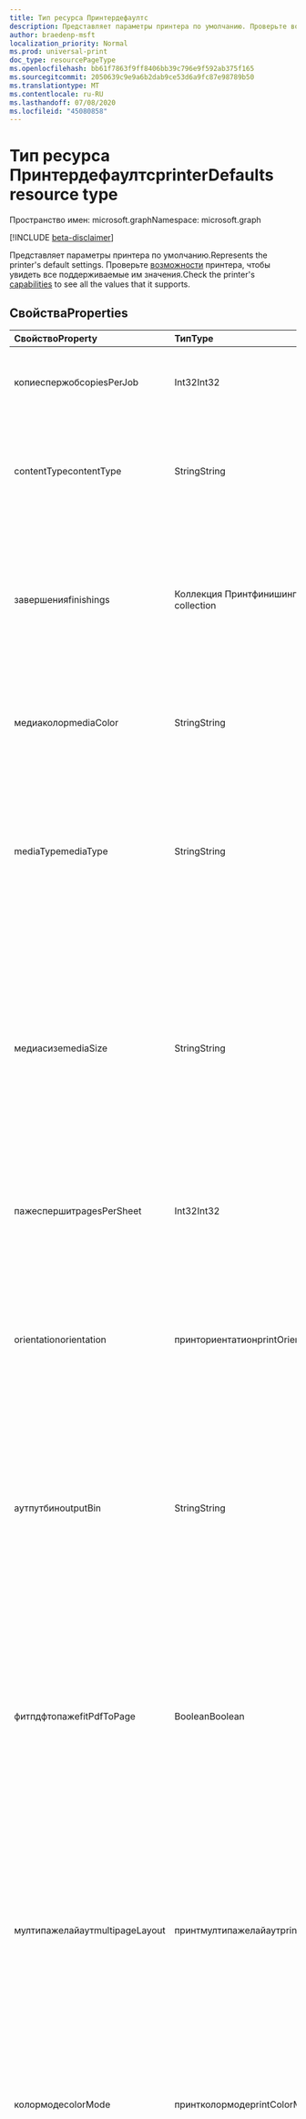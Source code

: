 ```yaml
---
title: Тип ресурса Принтердефаултс
description: Представляет параметры принтера по умолчанию. Проверьте возможности принтера, чтобы увидеть все поддерживаемые им значения.
author: braedenp-msft
localization_priority: Normal
ms.prod: universal-print
doc_type: resourcePageType
ms.openlocfilehash: bb61f7863f9ff8406bb39c796e9f592ab375f165
ms.sourcegitcommit: 2050639c9e9a6b2dab9ce53d6a9fc87e98789b50
ms.translationtype: MT
ms.contentlocale: ru-RU
ms.lasthandoff: 07/08/2020
ms.locfileid: "45080858"
---
```

# <a name="printerdefaults-resource-type"></a><span data-ttu-id="06f31-104">Тип ресурса Принтердефаултс</span><span class="sxs-lookup"><span data-stu-id="06f31-104">printerDefaults resource type</span></span>

<span data-ttu-id="06f31-105">Пространство имен: microsoft.graph</span><span class="sxs-lookup"><span data-stu-id="06f31-105">Namespace: microsoft.graph</span></span>

[!INCLUDE [beta-disclaimer](../../includes/beta-disclaimer.md)]

<span data-ttu-id="06f31-106">Представляет параметры принтера по умолчанию.</span><span class="sxs-lookup"><span data-stu-id="06f31-106">Represents the printer's default settings.</span></span> <span data-ttu-id="06f31-107">Проверьте [возможности](../api/printer-getcapabilities.md) принтера, чтобы увидеть все поддерживаемые им значения.</span><span class="sxs-lookup"><span data-stu-id="06f31-107">Check the printer's [capabilities](../api/printer-getcapabilities.md) to see all the values that it supports.</span></span>

## <a name="properties"></a><span data-ttu-id="06f31-108">Свойства</span><span class="sxs-lookup"><span data-stu-id="06f31-108">Properties</span></span>
| <span data-ttu-id="06f31-109">Свойство</span><span class="sxs-lookup"><span data-stu-id="06f31-109">Property</span></span>     | <span data-ttu-id="06f31-110">Тип</span><span class="sxs-lookup"><span data-stu-id="06f31-110">Type</span></span>        | <span data-ttu-id="06f31-111">Описание</span><span class="sxs-lookup"><span data-stu-id="06f31-111">Description</span></span> |
|:-------------|:------------|:------------|
|<span data-ttu-id="06f31-112">копиеспержоб</span><span class="sxs-lookup"><span data-stu-id="06f31-112">copiesPerJob</span></span>|<span data-ttu-id="06f31-113">Int32</span><span class="sxs-lookup"><span data-stu-id="06f31-113">Int32</span></span>|<span data-ttu-id="06f31-114">Число копий по умолчанию, печатаемых для каждого задания.</span><span class="sxs-lookup"><span data-stu-id="06f31-114">The default number of copies printed per job.</span></span>|
|<span data-ttu-id="06f31-115">contentType</span><span class="sxs-lookup"><span data-stu-id="06f31-115">contentType</span></span>|<span data-ttu-id="06f31-116">String</span><span class="sxs-lookup"><span data-stu-id="06f31-116">String</span></span>|<span data-ttu-id="06f31-117">Тип контента по умолчанию (MIME), используемый при обработке документов.</span><span class="sxs-lookup"><span data-stu-id="06f31-117">The default content (MIME) type to use when processing documents.</span></span>|
|<span data-ttu-id="06f31-118">завершения</span><span class="sxs-lookup"><span data-stu-id="06f31-118">finishings</span></span>|<span data-ttu-id="06f31-119">Коллекция Принтфинишинг</span><span class="sxs-lookup"><span data-stu-id="06f31-119">printFinishing collection</span></span>|<span data-ttu-id="06f31-120">Набор окончаний по умолчанию, применяемых к заданиям печати.</span><span class="sxs-lookup"><span data-stu-id="06f31-120">The default set of finishings to apply to print jobs.</span></span> <span data-ttu-id="06f31-121">Допустимые значения описаны в приведенной ниже таблице.</span><span class="sxs-lookup"><span data-stu-id="06f31-121">Valid values are described in the following table.</span></span>|
|<span data-ttu-id="06f31-122">медиаколор</span><span class="sxs-lookup"><span data-stu-id="06f31-122">mediaColor</span></span>|<span data-ttu-id="06f31-123">String</span><span class="sxs-lookup"><span data-stu-id="06f31-123">String</span></span>|<span data-ttu-id="06f31-124">Используемый по умолчанию носитель (например, бумага) для печати документа.</span><span class="sxs-lookup"><span data-stu-id="06f31-124">The default media (such as paper) color to print the document on.</span></span>
|<span data-ttu-id="06f31-125">mediaType</span><span class="sxs-lookup"><span data-stu-id="06f31-125">mediaType</span></span>|<span data-ttu-id="06f31-126">String</span><span class="sxs-lookup"><span data-stu-id="06f31-126">String</span></span>|<span data-ttu-id="06f31-127">Используемый по умолчанию носитель (например, бумага) для печати документа.</span><span class="sxs-lookup"><span data-stu-id="06f31-127">The default media (such as paper) type to print the document on.</span></span> <span data-ttu-id="06f31-128">Допустимые значения описаны в приведенной ниже таблице.</span><span class="sxs-lookup"><span data-stu-id="06f31-128">Valid values are described in the following table.</span></span>|
|<span data-ttu-id="06f31-129">медиасизе</span><span class="sxs-lookup"><span data-stu-id="06f31-129">mediaSize</span></span>|<span data-ttu-id="06f31-130">String</span><span class="sxs-lookup"><span data-stu-id="06f31-130">String</span></span>|<span data-ttu-id="06f31-131">Используемый по умолчанию размер носителя.</span><span class="sxs-lookup"><span data-stu-id="06f31-131">The default media size to use.</span></span> <span data-ttu-id="06f31-132">Поддерживает стандартные имена размеров для форматов файлов ISO и ANSI, а также произвольные размеры, поддерживаемые соответствующим принтером.</span><span class="sxs-lookup"><span data-stu-id="06f31-132">Supports standard size names for ISO and ANSI media sizes, along with any custom sizes supported by the associated printer.</span></span>
|<span data-ttu-id="06f31-133">пажеспершит</span><span class="sxs-lookup"><span data-stu-id="06f31-133">pagesPerSheet</span></span>|<span data-ttu-id="06f31-134">Int32</span><span class="sxs-lookup"><span data-stu-id="06f31-134">Int32</span></span>|<span data-ttu-id="06f31-135">Число страниц документов по умолчанию для печати на каждом листе.</span><span class="sxs-lookup"><span data-stu-id="06f31-135">The default number of document pages to print on each sheet.</span></span>
|<span data-ttu-id="06f31-136">orientation</span><span class="sxs-lookup"><span data-stu-id="06f31-136">orientation</span></span>|<span data-ttu-id="06f31-137">принториентатион</span><span class="sxs-lookup"><span data-stu-id="06f31-137">printOrientation</span></span>|<span data-ttu-id="06f31-138">Ориентация по умолчанию, используемая при печати документа.</span><span class="sxs-lookup"><span data-stu-id="06f31-138">The default orientation to use when printing the document.</span></span> <span data-ttu-id="06f31-139">Допустимые значения описаны в приведенной ниже таблице.</span><span class="sxs-lookup"><span data-stu-id="06f31-139">Valid values are described in the following table.</span></span>|
|<span data-ttu-id="06f31-140">аутпутбин</span><span class="sxs-lookup"><span data-stu-id="06f31-140">outputBin</span></span>|<span data-ttu-id="06f31-141">String</span><span class="sxs-lookup"><span data-stu-id="06f31-141">String</span></span>|<span data-ttu-id="06f31-142">Выходной лоток по умолчанию для размещения завершенных отпечатков.</span><span class="sxs-lookup"><span data-stu-id="06f31-142">The default output bin to place completed prints into.</span></span> <span data-ttu-id="06f31-143">Узнайте о [возможностях](../api/printer-getcapabilities.md) принтера для списка поддерживаемых выходных лотков.</span><span class="sxs-lookup"><span data-stu-id="06f31-143">See the printer's [capabilities](../api/printer-getcapabilities.md) for a list of supported output bins.</span></span>|
|<span data-ttu-id="06f31-144">фитпдфтопаже</span><span class="sxs-lookup"><span data-stu-id="06f31-144">fitPdfToPage</span></span>|<span data-ttu-id="06f31-145">Boolean</span><span class="sxs-lookup"><span data-stu-id="06f31-145">Boolean</span></span>|<span data-ttu-id="06f31-146">Параметр Фитпдфтопаже по умолчанию.</span><span class="sxs-lookup"><span data-stu-id="06f31-146">The default fitPdfToPage setting.</span></span> <span data-ttu-id="06f31-147">Значение true, чтобы разместить каждую страницу документа PDF на физическом листе мультимедиа; false, чтобы разрешить принтеру определять способ макетирования просмотров.</span><span class="sxs-lookup"><span data-stu-id="06f31-147">True to fit each page of a PDF document to a physical sheet of media; false to let the printer decide how to lay out impressions.</span></span>|
|<span data-ttu-id="06f31-148">мултипажелайаут</span><span class="sxs-lookup"><span data-stu-id="06f31-148">multipageLayout</span></span>|<span data-ttu-id="06f31-149">принтмултипажелайаут</span><span class="sxs-lookup"><span data-stu-id="06f31-149">printMultipageLayout</span></span>|<span data-ttu-id="06f31-150">Направление по умолчанию для размещения страниц при печати нескольких страниц на листе.</span><span class="sxs-lookup"><span data-stu-id="06f31-150">The default direction to lay out pages when multiple pages are being printed per sheet.</span></span> <span data-ttu-id="06f31-151">Допустимые значения описаны в приведенной ниже таблице.</span><span class="sxs-lookup"><span data-stu-id="06f31-151">Valid values are described in the following table.</span></span>|
|<span data-ttu-id="06f31-152">колормоде</span><span class="sxs-lookup"><span data-stu-id="06f31-152">colorMode</span></span>|<span data-ttu-id="06f31-153">принтколормоде</span><span class="sxs-lookup"><span data-stu-id="06f31-153">printColorMode</span></span>|<span data-ttu-id="06f31-154">Цветовой режим по умолчанию, используемый при печати документа.</span><span class="sxs-lookup"><span data-stu-id="06f31-154">The default color mode to use when printing the document.</span></span> <span data-ttu-id="06f31-155">Допустимые значения описаны в приведенной ниже таблице.</span><span class="sxs-lookup"><span data-stu-id="06f31-155">Valid values are described in the following table.</span></span>|
|<span data-ttu-id="06f31-156">отображения</span><span class="sxs-lookup"><span data-stu-id="06f31-156">quality</span></span>|<span data-ttu-id="06f31-157">принткуалити</span><span class="sxs-lookup"><span data-stu-id="06f31-157">printQuality</span></span>|<span data-ttu-id="06f31-158">Качество, используемое по умолчанию при печати документа.</span><span class="sxs-lookup"><span data-stu-id="06f31-158">The default quality to use when printing the document.</span></span> <span data-ttu-id="06f31-159">Допустимые значения описаны в приведенной ниже таблице.</span><span class="sxs-lookup"><span data-stu-id="06f31-159">Valid values are described in the following table.</span></span>|
|<span data-ttu-id="06f31-160">дуплексмоде</span><span class="sxs-lookup"><span data-stu-id="06f31-160">duplexMode</span></span>|<span data-ttu-id="06f31-161">принтдуплексмоде</span><span class="sxs-lookup"><span data-stu-id="06f31-161">printDuplexMode</span></span>|<span data-ttu-id="06f31-162">Дуплексная (двухсторонняя) конфигурация, используемая по умолчанию при печати документа.</span><span class="sxs-lookup"><span data-stu-id="06f31-162">The default duplex (double-sided) configuration to use when printing a document.</span></span> <span data-ttu-id="06f31-163">Допустимые значения описаны в приведенной ниже таблице.</span><span class="sxs-lookup"><span data-stu-id="06f31-163">Valid values are described in the following table.</span></span>|
|<span data-ttu-id="06f31-164">600</span><span class="sxs-lookup"><span data-stu-id="06f31-164">dpi</span></span>|<span data-ttu-id="06f31-165">Int32</span><span class="sxs-lookup"><span data-stu-id="06f31-165">Int32</span></span>|<span data-ttu-id="06f31-166">Разрешение по умолчанию в точках на дюйм, используемое при печати задания.</span><span class="sxs-lookup"><span data-stu-id="06f31-166">The default resolution in DPI to use when printing the job.</span></span>|
|<span data-ttu-id="06f31-167">масштабирование</span><span class="sxs-lookup"><span data-stu-id="06f31-167">scaling</span></span>|<span data-ttu-id="06f31-168">принтскалинг</span><span class="sxs-lookup"><span data-stu-id="06f31-168">printScaling</span></span>|<span data-ttu-id="06f31-169">Указывает, как принтер масштабирует данные документа в соответствии с запрошенным носителем.</span><span class="sxs-lookup"><span data-stu-id="06f31-169">Specifies how the printer scales the document data to fit the requested media.</span></span> <span data-ttu-id="06f31-170">Допустимые значения описаны в приведенной ниже таблице.</span><span class="sxs-lookup"><span data-stu-id="06f31-170">Valid values are described in the following table.</span></span>|

### <a name="printmultipagelayout-values"></a><span data-ttu-id="06f31-171">значения Принтмултипажелайаут</span><span class="sxs-lookup"><span data-stu-id="06f31-171">printMultipageLayout values</span></span>

|<span data-ttu-id="06f31-172">Элемент</span><span class="sxs-lookup"><span data-stu-id="06f31-172">Member</span></span>|<span data-ttu-id="06f31-173">Значение</span><span class="sxs-lookup"><span data-stu-id="06f31-173">Value</span></span>|<span data-ttu-id="06f31-174">Описание</span><span class="sxs-lookup"><span data-stu-id="06f31-174">Description</span></span>|
|:---|:---|:---|
|<span data-ttu-id="06f31-175">клокквисефромтоплефт</span><span class="sxs-lookup"><span data-stu-id="06f31-175">clockwiseFromTopLeft</span></span>|<span data-ttu-id="06f31-176">нуль</span><span class="sxs-lookup"><span data-stu-id="06f31-176">0</span></span>|<span data-ttu-id="06f31-177">Расположите страницы в сетке по часовой стрелке, начиная с верхнего левого угла.</span><span class="sxs-lookup"><span data-stu-id="06f31-177">Arrange the pages in a clockwise grid starting in the top left.</span></span>|
|<span data-ttu-id="06f31-178">каунтерклокквисефромтоплефт</span><span class="sxs-lookup"><span data-stu-id="06f31-178">counterClockwiseFromTopLeft</span></span>|<span data-ttu-id="06f31-179">1 </span><span class="sxs-lookup"><span data-stu-id="06f31-179">1</span></span>|<span data-ttu-id="06f31-180">Расположите страницы в сетке против часовой стрелки, начиная с верхнего левого угла.</span><span class="sxs-lookup"><span data-stu-id="06f31-180">Arrange the pages in a counterclockwise grid starting in the top left.</span></span>|
|<span data-ttu-id="06f31-181">каунтерклокквисефромтопригхт</span><span class="sxs-lookup"><span data-stu-id="06f31-181">counterClockwiseFromTopRight</span></span>|<span data-ttu-id="06f31-182">2 </span><span class="sxs-lookup"><span data-stu-id="06f31-182">2</span></span>|<span data-ttu-id="06f31-183">Расположите страницы в сетке против часовой стрелки, начиная с верхнего правого.</span><span class="sxs-lookup"><span data-stu-id="06f31-183">Arrange the pages in a counterclockwise grid starting in the top right.</span></span>|
|<span data-ttu-id="06f31-184">клокквисефромтопригхт</span><span class="sxs-lookup"><span data-stu-id="06f31-184">clockwiseFromTopRight</span></span>|<span data-ttu-id="06f31-185">3 </span><span class="sxs-lookup"><span data-stu-id="06f31-185">3</span></span>|<span data-ttu-id="06f31-186">Расположите страницы в сетке по часовой стрелке, начиная с верхнего правого.</span><span class="sxs-lookup"><span data-stu-id="06f31-186">Arrange the pages in a clockwise grid starting in the top right.</span></span>|
|<span data-ttu-id="06f31-187">каунтерклокквисефромботтомлефт</span><span class="sxs-lookup"><span data-stu-id="06f31-187">counterClockwiseFromBottomLeft</span></span>|<span data-ttu-id="06f31-188">4 </span><span class="sxs-lookup"><span data-stu-id="06f31-188">4</span></span>|<span data-ttu-id="06f31-189">Расположите страницы в сетке против часовой стрелки, начиная с левой нижней части.</span><span class="sxs-lookup"><span data-stu-id="06f31-189">Arrange the pages in a counterclockwise grid starting in the bottom left.</span></span>|
|<span data-ttu-id="06f31-190">клокквисефромботтомлефт</span><span class="sxs-lookup"><span data-stu-id="06f31-190">clockwiseFromBottomLeft</span></span>|<span data-ttu-id="06f31-191">5 </span><span class="sxs-lookup"><span data-stu-id="06f31-191">5</span></span>|<span data-ttu-id="06f31-192">Расположите страницы в сетке по часовой стрелке, начиная с левой нижней части.</span><span class="sxs-lookup"><span data-stu-id="06f31-192">Arrange the pages in a clockwise grid starting in the bottom left.</span></span>|
|<span data-ttu-id="06f31-193">каунтерклокквисефромботтомригхт</span><span class="sxs-lookup"><span data-stu-id="06f31-193">counterClockwiseFromBottomRight</span></span>|<span data-ttu-id="06f31-194">6 </span><span class="sxs-lookup"><span data-stu-id="06f31-194">6</span></span>|<span data-ttu-id="06f31-195">Расположите страницы в сетке против часовой стрелки, начиная с правого нижнего края.</span><span class="sxs-lookup"><span data-stu-id="06f31-195">Arrange the pages in a counterclockwise grid starting in the bottom right.</span></span>|
|<span data-ttu-id="06f31-196">клокквисефромботтомригхт</span><span class="sxs-lookup"><span data-stu-id="06f31-196">clockwiseFromBottomRight</span></span>|<span data-ttu-id="06f31-197">7 </span><span class="sxs-lookup"><span data-stu-id="06f31-197">7</span></span>|<span data-ttu-id="06f31-198">Расположите страницы в сетке по часовой стрелке, начиная с правого нижнего края.</span><span class="sxs-lookup"><span data-stu-id="06f31-198">Arrange the pages in a clockwise grid starting in the bottom right.</span></span>|

### <a name="printduplexmode-values"></a><span data-ttu-id="06f31-199">значения Принтдуплексмоде</span><span class="sxs-lookup"><span data-stu-id="06f31-199">printDuplexMode values</span></span>

|<span data-ttu-id="06f31-200">Элемент</span><span class="sxs-lookup"><span data-stu-id="06f31-200">Member</span></span>|<span data-ttu-id="06f31-201">Значение</span><span class="sxs-lookup"><span data-stu-id="06f31-201">Value</span></span>|<span data-ttu-id="06f31-202">Описание</span><span class="sxs-lookup"><span data-stu-id="06f31-202">Description</span></span>|
|:---|:---|:---|
|<span data-ttu-id="06f31-203">флипонлонжедже</span><span class="sxs-lookup"><span data-stu-id="06f31-203">flipOnLongEdge</span></span>|<span data-ttu-id="06f31-204">нуль</span><span class="sxs-lookup"><span data-stu-id="06f31-204">0</span></span>|<span data-ttu-id="06f31-205">Принтер будет печататься на двух сторонах и будет переворачивать документы вдоль длинного края.</span><span class="sxs-lookup"><span data-stu-id="06f31-205">The printer will print double-sided, and will flip documents along the long edge.</span></span>|
|<span data-ttu-id="06f31-206">флипоншортедже</span><span class="sxs-lookup"><span data-stu-id="06f31-206">flipOnShortEdge</span></span>|<span data-ttu-id="06f31-207">1 </span><span class="sxs-lookup"><span data-stu-id="06f31-207">1</span></span>|<span data-ttu-id="06f31-208">Принтер будет печататься на двух сторонах и будет переражать документы вдоль короткого края.</span><span class="sxs-lookup"><span data-stu-id="06f31-208">The printer will print double-sided, and will flip documents along the short edge.</span></span>|
|<span data-ttu-id="06f31-209">онесидед</span><span class="sxs-lookup"><span data-stu-id="06f31-209">oneSided</span></span>|<span data-ttu-id="06f31-210">2 </span><span class="sxs-lookup"><span data-stu-id="06f31-210">2</span></span>|<span data-ttu-id="06f31-211">На принтере будет напечатана только одна сторона.</span><span class="sxs-lookup"><span data-stu-id="06f31-211">The printer will print single-sided.</span></span>|

### <a name="printfinishing-values"></a><span data-ttu-id="06f31-212">значения Принтфинишинг</span><span class="sxs-lookup"><span data-stu-id="06f31-212">printFinishing values</span></span>

|<span data-ttu-id="06f31-213">Элемент</span><span class="sxs-lookup"><span data-stu-id="06f31-213">Member</span></span>|<span data-ttu-id="06f31-214">Значение</span><span class="sxs-lookup"><span data-stu-id="06f31-214">Value</span></span>|<span data-ttu-id="06f31-215">Описание</span><span class="sxs-lookup"><span data-stu-id="06f31-215">Description</span></span>|
|:---|:---|:---|
|<span data-ttu-id="06f31-216">Нет</span><span class="sxs-lookup"><span data-stu-id="06f31-216">none</span></span>|<span data-ttu-id="06f31-217">3 </span><span class="sxs-lookup"><span data-stu-id="06f31-217">3</span></span>|<span data-ttu-id="06f31-218">Нет окончаний.</span><span class="sxs-lookup"><span data-stu-id="06f31-218">No finishings.</span></span> <span data-ttu-id="06f31-219">В том числе это значение эквивалентно указанию пустой коллекции завершений.</span><span class="sxs-lookup"><span data-stu-id="06f31-219">Including this value is equivalent to providing an empty collection of finishings.</span></span>|
|<span data-ttu-id="06f31-220">сшивание</span><span class="sxs-lookup"><span data-stu-id="06f31-220">staple</span></span>|<span data-ttu-id="06f31-221">4 </span><span class="sxs-lookup"><span data-stu-id="06f31-221">4</span></span>|<span data-ttu-id="06f31-222">Скрепка документа с использованием стандартной конфигурации сшивания для принтера.</span><span class="sxs-lookup"><span data-stu-id="06f31-222">Staple the document using the printer's default stapling configuration.</span></span>|
|<span data-ttu-id="06f31-223">Дырокол</span><span class="sxs-lookup"><span data-stu-id="06f31-223">punch</span></span>|<span data-ttu-id="06f31-224">5 </span><span class="sxs-lookup"><span data-stu-id="06f31-224">5</span></span>|<span data-ttu-id="06f31-225">Перфорация документа с использованием стандартной конфигурации перфорации для принтера.</span><span class="sxs-lookup"><span data-stu-id="06f31-225">Hole punch the document using the printer's default hole punch configuration.</span></span>|
|<span data-ttu-id="06f31-226">возможностью</span><span class="sxs-lookup"><span data-stu-id="06f31-226">cover</span></span>|<span data-ttu-id="06f31-227">6 </span><span class="sxs-lookup"><span data-stu-id="06f31-227">6</span></span>|<span data-ttu-id="06f31-228">Примените к документу обложку.</span><span class="sxs-lookup"><span data-stu-id="06f31-228">Apply a cover to the document.</span></span>|
|<span data-ttu-id="06f31-229">базу</span><span class="sxs-lookup"><span data-stu-id="06f31-229">bind</span></span>|<span data-ttu-id="06f31-230">7 </span><span class="sxs-lookup"><span data-stu-id="06f31-230">7</span></span>|<span data-ttu-id="06f31-231">Привяжите документ, используя конфигурацию привязки по умолчанию для принтера.</span><span class="sxs-lookup"><span data-stu-id="06f31-231">Bind the document using the printer's default binding configuration.</span></span>|
|<span data-ttu-id="06f31-232">саддлеститч</span><span class="sxs-lookup"><span data-stu-id="06f31-232">saddleStitch</span></span>|<span data-ttu-id="06f31-233">8 </span><span class="sxs-lookup"><span data-stu-id="06f31-233">8</span></span>|<span data-ttu-id="06f31-234">Брошюровка — Стич документ, используя настройку сшивания по умолчанию для принтера.</span><span class="sxs-lookup"><span data-stu-id="06f31-234">Saddle-stich the document using the printer's default stitching configuration.</span></span>|
|<span data-ttu-id="06f31-235">ститчедже</span><span class="sxs-lookup"><span data-stu-id="06f31-235">stitchEdge</span></span>|<span data-ttu-id="06f31-236">9 </span><span class="sxs-lookup"><span data-stu-id="06f31-236">9</span></span>|<span data-ttu-id="06f31-237">Пограничный — разсшивка документ с использованием стандартной настройки сшивания для принтера.</span><span class="sxs-lookup"><span data-stu-id="06f31-237">Edge-stitch the document using the printer's default stitching configuration.</span></span>|
|<span data-ttu-id="06f31-238">стаплетоплефт</span><span class="sxs-lookup"><span data-stu-id="06f31-238">stapleTopLeft</span></span>|<span data-ttu-id="06f31-239">двадцать</span><span class="sxs-lookup"><span data-stu-id="06f31-239">20</span></span>|<span data-ttu-id="06f31-240">Сшивать документ в левом верхнем углу.</span><span class="sxs-lookup"><span data-stu-id="06f31-240">Staple the document in the top-left corner.</span></span>|
|<span data-ttu-id="06f31-241">стаплеботтомлефт</span><span class="sxs-lookup"><span data-stu-id="06f31-241">stapleBottomLeft</span></span>|<span data-ttu-id="06f31-242">21</span><span class="sxs-lookup"><span data-stu-id="06f31-242">21</span></span>|<span data-ttu-id="06f31-243">Сшивать документ в левом нижнем углу.</span><span class="sxs-lookup"><span data-stu-id="06f31-243">Staple the document in the bottom-left corner.</span></span>|
|<span data-ttu-id="06f31-244">стаплетопригхт</span><span class="sxs-lookup"><span data-stu-id="06f31-244">stapleTopRight</span></span>|<span data-ttu-id="06f31-245">22</span><span class="sxs-lookup"><span data-stu-id="06f31-245">22</span></span>|<span data-ttu-id="06f31-246">Сшивать документ в правом верхнем углу.</span><span class="sxs-lookup"><span data-stu-id="06f31-246">Staple the document in the top-right corner.</span></span>|
|<span data-ttu-id="06f31-247">стаплеботтомригхт</span><span class="sxs-lookup"><span data-stu-id="06f31-247">stapleBottomRight</span></span>|<span data-ttu-id="06f31-248">23</span><span class="sxs-lookup"><span data-stu-id="06f31-248">23</span></span>|<span data-ttu-id="06f31-249">Скрепка документа в правом нижнем углу.</span><span class="sxs-lookup"><span data-stu-id="06f31-249">Staple the document in the bottom-right corner.</span></span>|
|<span data-ttu-id="06f31-250">ститчлефтедже</span><span class="sxs-lookup"><span data-stu-id="06f31-250">stitchLeftEdge</span></span>|<span data-ttu-id="06f31-251">открыт</span><span class="sxs-lookup"><span data-stu-id="06f31-251">24</span></span>|<span data-ttu-id="06f31-252">Пограничный — сшивка документа вдоль левого края.</span><span class="sxs-lookup"><span data-stu-id="06f31-252">Edge-stitch the document along the left edge.</span></span>|
|<span data-ttu-id="06f31-253">ститчтопедже</span><span class="sxs-lookup"><span data-stu-id="06f31-253">stitchTopEdge</span></span>|<span data-ttu-id="06f31-254">25</span><span class="sxs-lookup"><span data-stu-id="06f31-254">25</span></span>|<span data-ttu-id="06f31-255">Пограничный — сшивка документа вдоль верхнего края.</span><span class="sxs-lookup"><span data-stu-id="06f31-255">Edge-stitch the document along the top edge.</span></span>|
|<span data-ttu-id="06f31-256">ститчригхтедже</span><span class="sxs-lookup"><span data-stu-id="06f31-256">stitchRightEdge</span></span>|<span data-ttu-id="06f31-257">26</span><span class="sxs-lookup"><span data-stu-id="06f31-257">26</span></span>|<span data-ttu-id="06f31-258">Пограничный — сшивка документа вдоль правого края.</span><span class="sxs-lookup"><span data-stu-id="06f31-258">Edge-stitch the document along the right edge.</span></span>|
|<span data-ttu-id="06f31-259">ститчботтомедже</span><span class="sxs-lookup"><span data-stu-id="06f31-259">stitchBottomEdge</span></span>|<span data-ttu-id="06f31-260">27</span><span class="sxs-lookup"><span data-stu-id="06f31-260">27</span></span>|<span data-ttu-id="06f31-261">Пограничный — сшивка документа вдоль нижнего края.</span><span class="sxs-lookup"><span data-stu-id="06f31-261">Edge-stitch the document along the bottom edge.</span></span>|
|<span data-ttu-id="06f31-262">стапледуаллефт</span><span class="sxs-lookup"><span data-stu-id="06f31-262">stapleDualLeft</span></span>|<span data-ttu-id="06f31-263">8</span><span class="sxs-lookup"><span data-stu-id="06f31-263">28</span></span>|<span data-ttu-id="06f31-264">Сшивать документ дважды вдоль левого края.</span><span class="sxs-lookup"><span data-stu-id="06f31-264">Staple the document twice along the left edge.</span></span>|
|<span data-ttu-id="06f31-265">стапледуалтоп</span><span class="sxs-lookup"><span data-stu-id="06f31-265">stapleDualTop</span></span>|<span data-ttu-id="06f31-266">суммируемых</span><span class="sxs-lookup"><span data-stu-id="06f31-266">29</span></span>|<span data-ttu-id="06f31-267">Сшивать документ дважды вдоль верхнего края.</span><span class="sxs-lookup"><span data-stu-id="06f31-267">Staple the document twice along the top edge.</span></span>|
|<span data-ttu-id="06f31-268">стапледуалригхт</span><span class="sxs-lookup"><span data-stu-id="06f31-268">stapleDualRight</span></span>|<span data-ttu-id="06f31-269">более</span><span class="sxs-lookup"><span data-stu-id="06f31-269">30</span></span>|<span data-ttu-id="06f31-270">Сшивать документ дважды по правому краю.</span><span class="sxs-lookup"><span data-stu-id="06f31-270">Staple the document twice along the right edge.</span></span>|
|<span data-ttu-id="06f31-271">стапледуалботтом</span><span class="sxs-lookup"><span data-stu-id="06f31-271">stapleDualBottom</span></span>|<span data-ttu-id="06f31-272">длиной</span><span class="sxs-lookup"><span data-stu-id="06f31-272">31</span></span>|<span data-ttu-id="06f31-273">Сшивать документ дважды вдоль нижнего края.</span><span class="sxs-lookup"><span data-stu-id="06f31-273">Staple the document twice along the bottom edge.</span></span>|
|<span data-ttu-id="06f31-274">unknownFutureValue</span><span class="sxs-lookup"><span data-stu-id="06f31-274">unknownFutureValue</span></span>|<span data-ttu-id="06f31-275">32</span><span class="sxs-lookup"><span data-stu-id="06f31-275">32</span></span>|<span data-ttu-id="06f31-276">Значение Sentinel для перечисления расширяемые.</span><span class="sxs-lookup"><span data-stu-id="06f31-276">Evolvable enumeration sentinel value.</span></span> <span data-ttu-id="06f31-277">Не следует использовать.</span><span class="sxs-lookup"><span data-stu-id="06f31-277">Do not use.</span></span>|

## <a name="printorientation-values"></a><span data-ttu-id="06f31-278">значения Принториентатион</span><span class="sxs-lookup"><span data-stu-id="06f31-278">printOrientation values</span></span>

|<span data-ttu-id="06f31-279">Элемент</span><span class="sxs-lookup"><span data-stu-id="06f31-279">Member</span></span>|<span data-ttu-id="06f31-280">Значение</span><span class="sxs-lookup"><span data-stu-id="06f31-280">Value</span></span>|<span data-ttu-id="06f31-281">Описание</span><span class="sxs-lookup"><span data-stu-id="06f31-281">Description</span></span>|
|:---|:---|:---|
|<span data-ttu-id="06f31-282">ориентацию</span><span class="sxs-lookup"><span data-stu-id="06f31-282">portrait</span></span>|<span data-ttu-id="06f31-283">3 </span><span class="sxs-lookup"><span data-stu-id="06f31-283">3</span></span>|<span data-ttu-id="06f31-284">Принтер будет печатать впечатления в "книжной" ориентации.</span><span class="sxs-lookup"><span data-stu-id="06f31-284">The printer will print impressions in the "portrait" orientation.</span></span>|
|<span data-ttu-id="06f31-285">вдоль</span><span class="sxs-lookup"><span data-stu-id="06f31-285">landscape</span></span>|<span data-ttu-id="06f31-286">4 </span><span class="sxs-lookup"><span data-stu-id="06f31-286">4</span></span>|<span data-ttu-id="06f31-287">Принтер будет печатать впечатления на "альбомной" ориентации.</span><span class="sxs-lookup"><span data-stu-id="06f31-287">The printer will print impressions in the "landscape" orientation.</span></span>|
|<span data-ttu-id="06f31-288">реверселандскапе</span><span class="sxs-lookup"><span data-stu-id="06f31-288">reverseLandscape</span></span>|<span data-ttu-id="06f31-289">5 </span><span class="sxs-lookup"><span data-stu-id="06f31-289">5</span></span>|<span data-ttu-id="06f31-290">Принтер будет печатать впечатления на ориентации "Обратная ориентация".</span><span class="sxs-lookup"><span data-stu-id="06f31-290">The printer will print impressions in the "reverse landscape" orientation.</span></span>|
|<span data-ttu-id="06f31-291">реверсепортраит</span><span class="sxs-lookup"><span data-stu-id="06f31-291">reversePortrait</span></span>|<span data-ttu-id="06f31-292">6 </span><span class="sxs-lookup"><span data-stu-id="06f31-292">6</span></span>|<span data-ttu-id="06f31-293">Принтер будет печатать впечатления на ориентации "Обратная книжная".</span><span class="sxs-lookup"><span data-stu-id="06f31-293">The printer will print impressions in the "reverse portrait" orientation.</span></span>|

### <a name="printquality-values"></a><span data-ttu-id="06f31-294">значения Принткуалити</span><span class="sxs-lookup"><span data-stu-id="06f31-294">printQuality values</span></span>

|<span data-ttu-id="06f31-295">Элемент</span><span class="sxs-lookup"><span data-stu-id="06f31-295">Member</span></span>|<span data-ttu-id="06f31-296">Значение</span><span class="sxs-lookup"><span data-stu-id="06f31-296">Value</span></span>|<span data-ttu-id="06f31-297">Описание</span><span class="sxs-lookup"><span data-stu-id="06f31-297">Description</span></span>|
|:---|:---|
|<span data-ttu-id="06f31-298">потребление</span><span class="sxs-lookup"><span data-stu-id="06f31-298">low</span></span>|<span data-ttu-id="06f31-299">нуль</span><span class="sxs-lookup"><span data-stu-id="06f31-299">0</span></span>|<span data-ttu-id="06f31-300">Принтер выполнит печать задания, используя низкую (обычно называемую "черновой") качеством.</span><span class="sxs-lookup"><span data-stu-id="06f31-300">The printer will print the job using low (commonly known as "draft") quality.</span></span>|
|<span data-ttu-id="06f31-301">medium</span><span class="sxs-lookup"><span data-stu-id="06f31-301">medium</span></span>|<span data-ttu-id="06f31-302">1 </span><span class="sxs-lookup"><span data-stu-id="06f31-302">1</span></span>|<span data-ttu-id="06f31-303">Принтер выполнит печать задания, используя медим (обычно известное как "нормальное").</span><span class="sxs-lookup"><span data-stu-id="06f31-303">The printer will print the job using medim (commonly known as "normal") quality.</span></span>|
|<span data-ttu-id="06f31-304">высокоуровневых</span><span class="sxs-lookup"><span data-stu-id="06f31-304">high</span></span>|<span data-ttu-id="06f31-305">2 </span><span class="sxs-lookup"><span data-stu-id="06f31-305">2</span></span>|<span data-ttu-id="06f31-306">Принтер выполнит печать задания, используя высокое (обычное, известное как "наилучшее" или "точное") качество.</span><span class="sxs-lookup"><span data-stu-id="06f31-306">The printer will print the job using high (commonly known as "best" or "fine") quality.</span></span>|
|<span data-ttu-id="06f31-307">unknownFutureValue</span><span class="sxs-lookup"><span data-stu-id="06f31-307">unknownFutureValue</span></span>|<span data-ttu-id="06f31-308">3 </span><span class="sxs-lookup"><span data-stu-id="06f31-308">3</span></span>|<span data-ttu-id="06f31-309">Значение Sentinel для перечисления расширяемые.</span><span class="sxs-lookup"><span data-stu-id="06f31-309">Evolvable enumeration sentinel value.</span></span> <span data-ttu-id="06f31-310">Не следует использовать.</span><span class="sxs-lookup"><span data-stu-id="06f31-310">Do not use.</span></span>|

### <a name="printcolormode-values"></a><span data-ttu-id="06f31-311">значения Принтколормоде</span><span class="sxs-lookup"><span data-stu-id="06f31-311">printColorMode values</span></span>

|<span data-ttu-id="06f31-312">Элемент</span><span class="sxs-lookup"><span data-stu-id="06f31-312">Member</span></span>|<span data-ttu-id="06f31-313">Значение</span><span class="sxs-lookup"><span data-stu-id="06f31-313">Value</span></span>|<span data-ttu-id="06f31-314">Описание</span><span class="sxs-lookup"><span data-stu-id="06f31-314">Description</span></span>|
|:---|:---|:---|
|<span data-ttu-id="06f31-315">блаккандвхите</span><span class="sxs-lookup"><span data-stu-id="06f31-315">blackAndWhite</span></span>|<span data-ttu-id="06f31-316">нуль</span><span class="sxs-lookup"><span data-stu-id="06f31-316">0</span></span>|<span data-ttu-id="06f31-317">Черно-белое (используйте только черные материалы с маркерами).</span><span class="sxs-lookup"><span data-stu-id="06f31-317">Black and white (use black marker material only.)</span></span>|
|<span data-ttu-id="06f31-318">черн</span><span class="sxs-lookup"><span data-stu-id="06f31-318">grayscale</span></span>|<span data-ttu-id="06f31-319">1 </span><span class="sxs-lookup"><span data-stu-id="06f31-319">1</span></span>|<span data-ttu-id="06f31-320">Оттенки серого (могут использоваться некоторые материалы цветового маркера).</span><span class="sxs-lookup"><span data-stu-id="06f31-320">Grayscale (may use some color marker material.)</span></span>|
|<span data-ttu-id="06f31-321">color</span><span class="sxs-lookup"><span data-stu-id="06f31-321">color</span></span>|<span data-ttu-id="06f31-322">2 </span><span class="sxs-lookup"><span data-stu-id="06f31-322">2</span></span>|<span data-ttu-id="06f31-323">Color (Используйте любую комбинацию материалов маркера, чтобы создать впечатление цвета).</span><span class="sxs-lookup"><span data-stu-id="06f31-323">Color (use any combination of marker materials to create a color impression).</span></span>|
|<span data-ttu-id="06f31-324">Авто</span><span class="sxs-lookup"><span data-stu-id="06f31-324">auto</span></span>|<span data-ttu-id="06f31-325">3 </span><span class="sxs-lookup"><span data-stu-id="06f31-325">3</span></span>|<span data-ttu-id="06f31-326">Разрешите принтеру выбрать используемый цветовой режим.</span><span class="sxs-lookup"><span data-stu-id="06f31-326">Let the printer decide which color mode to use.</span></span>|

### <a name="printscaling-values"></a><span data-ttu-id="06f31-327">значения Принтскалинг</span><span class="sxs-lookup"><span data-stu-id="06f31-327">printScaling values</span></span>

|<span data-ttu-id="06f31-328">Элемент</span><span class="sxs-lookup"><span data-stu-id="06f31-328">Member</span></span>|<span data-ttu-id="06f31-329">Значение</span><span class="sxs-lookup"><span data-stu-id="06f31-329">Value</span></span>|<span data-ttu-id="06f31-330">Описание</span><span class="sxs-lookup"><span data-stu-id="06f31-330">Description</span></span>|
|:---|:---|:---|
|<span data-ttu-id="06f31-331">Авто</span><span class="sxs-lookup"><span data-stu-id="06f31-331">auto</span></span>|<span data-ttu-id="06f31-332">нуль</span><span class="sxs-lookup"><span data-stu-id="06f31-332">0</span></span>|<span data-ttu-id="06f31-333">Если размер документа превышает запрошенный носитель, а поля не равны нулю, принтер масштабирует **документ, как в принтскалинг.**</span><span class="sxs-lookup"><span data-stu-id="06f31-333">If the document is larger than the requested media and the margins are non-zero, the printer scales the document like the **fit** printScaling.</span></span> <span data-ttu-id="06f31-334">В противном случае принтер масштабирует документ с помощью **Fill** принтскалинг.</span><span class="sxs-lookup"><span data-stu-id="06f31-334">Otherwise, the printer scales the document using the **fill** printScaling.</span></span> <span data-ttu-id="06f31-335">Если документ меньше запрошенного медиа-файла, то используется параметр "None" Принтскалинг.</span><span class="sxs-lookup"><span data-stu-id="06f31-335">If the document is smaller than the requested media, 'none' printScaling is used.</span></span>|
|<span data-ttu-id="06f31-336">shrinkToFit</span><span class="sxs-lookup"><span data-stu-id="06f31-336">shrinkToFit</span></span>|<span data-ttu-id="06f31-337">1 </span><span class="sxs-lookup"><span data-stu-id="06f31-337">1</span></span>|<span data-ttu-id="06f31-338">Если размер документа превышает запрошенный носитель, принтер масштабирует **документ, как в принтскалинг.**</span><span class="sxs-lookup"><span data-stu-id="06f31-338">If the document is larger than the requested media, the printer scales the document like the **fit** printScaling.</span></span> <span data-ttu-id="06f31-339">В противном случае принтер масштабирует документ, например, как **None** принтскалинг.</span><span class="sxs-lookup"><span data-stu-id="06f31-339">Otherwise, the printer scales the document like the **none** printScaling.</span></span>|
|<span data-ttu-id="06f31-340">fill</span><span class="sxs-lookup"><span data-stu-id="06f31-340">fill</span></span>|<span data-ttu-id="06f31-341">2 </span><span class="sxs-lookup"><span data-stu-id="06f31-341">2</span></span>|<span data-ttu-id="06f31-342">Принтер масштабирует документ, чтобы заполнить запрошенный размер мультимедиа, сохраняя его пропорции, но при этом могут обрезаться части документа.</span><span class="sxs-lookup"><span data-stu-id="06f31-342">The printer scales the document to fill the requested media size, preserving its aspect ratio but potentially cropping portions of the document.</span></span>|
|<span data-ttu-id="06f31-343">полностью</span><span class="sxs-lookup"><span data-stu-id="06f31-343">fit</span></span>|<span data-ttu-id="06f31-344">3 </span><span class="sxs-lookup"><span data-stu-id="06f31-344">3</span></span>|<span data-ttu-id="06f31-345">Принтер масштабирует документ в соответствии с печатной областью запрошенного размера мультимедиа, сохраняя пропорции данных документа без кадрирования документа.</span><span class="sxs-lookup"><span data-stu-id="06f31-345">The printer scales the document to fit the printable area of the requested media size, preserving the aspect ratio of the document data without cropping the document.</span></span>|
|<span data-ttu-id="06f31-346">Нет</span><span class="sxs-lookup"><span data-stu-id="06f31-346">none</span></span>|<span data-ttu-id="06f31-347">4 </span><span class="sxs-lookup"><span data-stu-id="06f31-347">4</span></span>|<span data-ttu-id="06f31-348">Принтер не масштабирует документ в соответствии с требуемым размером носителя.</span><span class="sxs-lookup"><span data-stu-id="06f31-348">The printer does not scale the document to fit the requested media size.</span></span> <span data-ttu-id="06f31-349">Если размер документа превышает запрошенный носитель, то принтерные центры и обходят полученные результаты.</span><span class="sxs-lookup"><span data-stu-id="06f31-349">If the document is larger than the requested media, the printer centers and clips the resulting output.</span></span> <span data-ttu-id="06f31-350">Если документ меньше запрошенного медиа-файла, принтеры выводят полученные результаты.</span><span class="sxs-lookup"><span data-stu-id="06f31-350">If the document is smaller than the requested media, printer centers the resulting output.</span></span>|
|<span data-ttu-id="06f31-351">unknownFutureValue</span><span class="sxs-lookup"><span data-stu-id="06f31-351">unknownFutureValue</span></span>|<span data-ttu-id="06f31-352">5 </span><span class="sxs-lookup"><span data-stu-id="06f31-352">5</span></span>|<span data-ttu-id="06f31-353">Значение Sentinel для перечисления расширяемые.</span><span class="sxs-lookup"><span data-stu-id="06f31-353">Evolvable enumeration sentinel value.</span></span> <span data-ttu-id="06f31-354">Не следует использовать.</span><span class="sxs-lookup"><span data-stu-id="06f31-354">Do not use.</span></span>|

## <a name="json-representation"></a><span data-ttu-id="06f31-355">Представление JSON</span><span class="sxs-lookup"><span data-stu-id="06f31-355">JSON representation</span></span>

<span data-ttu-id="06f31-356">Ниже указано представление ресурса в формате JSON.</span><span class="sxs-lookup"><span data-stu-id="06f31-356">The following is a JSON representation of the resource.</span></span>

<!-- {
  "blockType": "resource",
  "optionalProperties": [

  ],
  "@odata.type": "microsoft.graph.printerDefaults"
}-->

```json
{
  "copiesPerJob": 123456,
  "contentType": "String",
  "finishings": ["String"],
  "mediaColor": "String",
  "mediaSize": "String",
  "pagesPerSheet": 123456,
  "orientation": "String",
  "outputBin": "String",
  "fitPdfToPage": true,
  "multipageLayout": "String",
  "colorMode": "String",
  "quality": "String",
  "duplexMode": "String"
}

```

## <a name="see-also"></a><span data-ttu-id="06f31-357">См. также</span><span class="sxs-lookup"><span data-stu-id="06f31-357">See also</span></span>

* [<span data-ttu-id="06f31-358">ресетдефаултс</span><span class="sxs-lookup"><span data-stu-id="06f31-358">resetDefaults</span></span>](../api/printer-resetdefaults.md)

<!-- uuid: 8fcb5dbc-d5aa-4681-8e31-b001d5168d79
2015-10-25 14:57:30 UTC -->
<!-- {
  "type": "#page.annotation",
  "description": "printerDefaults resource",
  "keywords": "",
  "section": "documentation",
  "tocPath": ""
}-->